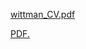 [wittman_CV.pdf](https://github.com/ywittman/github.io/files/7093424/wittman_CV.pdf)

<a href="ywittman.github.io/github.io/raw/main/wittman_CV.pdf" target="_blank">PDF.</a>
